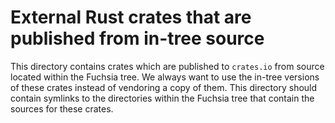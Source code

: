 # External Rust crates that are published from in-tree source

This directory contains crates which are published to `crates.io` from source
located within the Fuchsia tree. We always want to use the in-tree versions of
these crates instead of vendoring a copy of them. This directory should contain
symlinks to the directories within the Fuchsia tree that contain the sources for
these crates.
